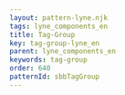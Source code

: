 ```yaml
---
layout: pattern-lyne.njk
tags: lyne_components_en
title: Tag-Group
key: tag-group-lyne_en
parent: lyne_components_en
keywords: tag-group
order: 640
patternId: sbbTagGroup
---
```


